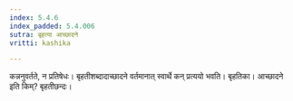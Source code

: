 ```yaml
---
index: 5.4.6
index_padded: 5.4.006
sutra: बृहत्या आच्छादने
vritti: kashika

---
```

कन्ननुवर्तते, न प्रतिषेधः। बृहतीशब्दादाच्छादने वर्तमानात् स्वार्थे कन् प्रत्ययो भवति। बृहतिका। आच्छादने इति किम्? बृहतीछन्दः।